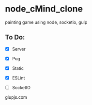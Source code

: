 # node_cMind_clone
painting game using node, socketio, gulp


## To Do:
 - [X] Server
 - [X] Pug
 - [X] Static
 - [X] ESLint
 - [ ] SocketIO


 glupjs.com